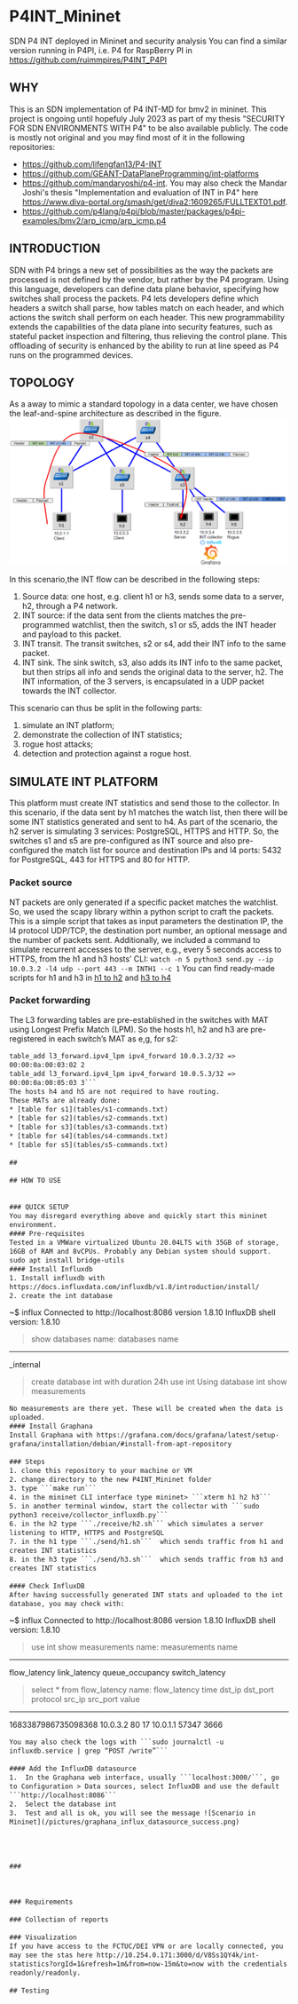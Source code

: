 # P4INT_Mininet
SDN P4 INT deployed in Mininet and security analysis
You can find a similar version running in P4PI, i.e. P4 for RaspBerry PI in https://github.com/ruimmpires/P4INT_P4PI

## WHY
This is an SDN implementation of P4 INT-MD for bmv2 in mininet.
This project is ongoing until hopefuly July 2023 as part of my thesis "SECURITY FOR SDN ENVIRONMENTS WITH P4" to be also available publicly.
The code is mostly not original and you may find most of it in the following repositories:
- https://github.com/lifengfan13/P4-INT
- https://github.com/GEANT-DataPlaneProgramming/int-platforms
- https://github.com/mandaryoshi/p4-int. You may also check the Mandar Joshi's thesis "Implementation and evaluation of INT in P4" here https://www.diva-portal.org/smash/get/diva2:1609265/FULLTEXT01.pdf.
- https://github.com/p4lang/p4pi/blob/master/packages/p4pi-examples/bmv2/arp_icmp/arp_icmp.p4

## INTRODUCTION
SDN with P4 brings a new set of possibilities as the way the packets are processed is not defined by the vendor, but rather by the P4 program. Using this language, developers can define data plane behavior, specifying how switches shall process the packets. P4 lets developers define which headers a switch shall parse, how tables match on each header, and which actions the switch shall perform on each header. This new programmability extends the capabilities of the data plane into security features, such as stateful packet inspection and filtering, thus relieving the control plane. This offloading of security is enhanced by the ability to run at line speed as P4 runs on the programmed devices.

## TOPOLOGY
As a away to mimic a standard topology in a data center, we have chosen the leaf-and-spine architecture as described in the figure.
![Scenario in Mininet](/pictures/int_scenario4_INT_MD.png)

In this scenario,the INT flow can be described in the following steps:
1. Source data: one host, e.g. client h1 or h3, sends some data to a server, h2, through a P4 network.
2. INT source: if the data sent from the clients matches the pre-programmed watchlist, then the switch, s1 or s5, adds the INT header and payload to this packet.
3. INT transit. The transit switches, s2 or s4, add their INT info to the same packet.
4. INT sink. The sink switch, s3, also adds its INT info to the same packet, but then strips all info and sends the original data to the server, h2. The INT information, of the 3 servers, is encapsulated in a UDP packet towards the INT collector.

This scenario can thus be split in the following parts:
1. simulate an INT platform;
2. demonstrate the collection of INT statistics;
3. rogue host attacks;
4. detection and protection against a rogue host.

## SIMULATE INT PLATFORM
This platform must create INT statistics and send those to the collector. In this scenario, if the data sent by h1 matches the watch list, then there will be some INT statistics generated and sent to h4.
As part of the scenario, the h2 server is simulating 3 services: PostgreSQL, HTTPS and HTTP. So, the switches s1 and s5 are pre-configured as INT source and also pre-configured the match list for source and destination IPs and l4 ports: 5432 for PostgreSQL, 443 for HTTPS and 80 for HTTP.
### Packet source
NT packets are only generated if a specific packet matches the watchlist. So, we used the scapy library within a python script to craft the packets. This is a simple script that takes as input parameters the destination IP, the l4 protocol UDP/TCP, the destination port number, an optional message and the number of packets sent. Additionally, we included a command to simulate recurrent accesses to the server, e.g., every 5 seconds access to HTTPS, from the h1 and h3 hosts’ CLI:
```watch -n 5 python3 send.py --ip 10.0.3.2 -l4 udp --port 443 --m INTH1 --c 1```
You can find ready-made scripts for h1 and h3 in [h1 to h2](send/h1.sh) and [h3 to h4](send/h1.sh)
### Packet forwarding
The L3 forwarding tables are pre-established in the switches with MAT using Longest Prefix Match (LPM). So the hosts h1, h2 and h3 are pre-registered in each switch’s MAT as e,g, for s2:
```table_add l3_forward.ipv4_lpm ipv4_forward 10.0.1.1/32 => 00:00:0a:00:01:01 1
table_add l3_forward.ipv4_lpm ipv4_forward 10.0.3.2/32 => 00:00:0a:00:03:02 2
table_add l3_forward.ipv4_lpm ipv4_forward 10.0.5.3/32 => 00:00:0a:00:05:03 3```
The hosts h4 and h5 are not required to have routing.
These MATs are already done:
* [table for s1](tables/s1-commands.txt)
* [table for s2](tables/s2-commands.txt)
* [table for s3](tables/s3-commands.txt)
* [table for s4](tables/s4-commands.txt)
* [table for s5](tables/s5-commands.txt)

## 

## HOW TO USE


### QUICK SETUP
You may disregard everything above and quickly start this mininet environment.
#### Pre-requisites
Tested in a VMWare virtualized Ubuntu 20.04LTS with 35GB of storage, 16GB of RAM and 8vCPUs. Probably any Debian system should support.
sudo apt install bridge-utils
#### Install Influxdb
1. Install influxdb with https://docs.influxdata.com/influxdb/v1.8/introduction/install/
2. create the int database
```
~$ influx
Connected to http://localhost:8086 version 1.8.10
InfluxDB shell version: 1.8.10
> show databases
name: databases
name
----
_internal
> create database int with duration 24h
> use int
Using database int
> show measurements
```
No measurements are there yet. These will be created when the data is uploaded.
#### Install Graphana
Install Graphana with https://grafana.com/docs/grafana/latest/setup-grafana/installation/debian/#install-from-apt-repository

### Steps
1. clone this repository to your machine or VM
2. change directory to the new P4INT_Mininet folder
3. type ```make run```
4. in the mininet CLI interface type mininet> ```xterm h1 h2 h3```
5. in another terminal window, start the collector with ```sudo python3 receive/collector_influxdb.py``` 
6. in the h2 type ```./receive/h2.sh``` which simulates a server listening to HTTP, HTTPS and PostgreSQL
7. in the h1 type ```./send/h1.sh```  which sends traffic from h1 and creates INT statistics
8. in the h3 type ```./send/h3.sh```  which sends traffic from h3 and creates INT statistics

#### Check InfluxDB
After having successfully generated INT stats and uploaded to the int database, you may check with:
```
~$ influx
Connected to http://localhost:8086 version 1.8.10
InfluxDB shell version: 1.8.10
> use int
> show measurements
name: measurements
name
----
flow_latency
link_latency
queue_occupancy
switch_latency
> select * from flow_latency
name: flow_latency
time                dst_ip   dst_port protocol src_ip   src_port value
----                ------   -------- -------- ------   -------- -----
1683387986735098368 10.0.3.2 80       17       10.0.1.1 57347    3666
```
You may also check the logs with ```sudo journalctl -u influxdb.service | grep “POST /write”```

#### Add the InfluxDB datasource
1.  In the Graphana web interface, usually ```localhost:3000/```, go to Configuration > Data sources, select InfluxDB and use the default ```http://localhost:8086```
2.  Select the database int
3.  Test and all is ok, you will see the message ![Scenario in Mininet](/pictures/graphana_influx_datasource_success.png)




### 



### Requirements

### Collection of reports

### Visualization
If you have access to the FCTUC/DEI VPN or are locally connected, you may see the stas here http://10.254.0.171:3000/d/V8Ss1QY4k/int-statistics?orgId=1&refresh=1m&from=now-15m&to=now with the credentials readonly/readonly.

## Testing
